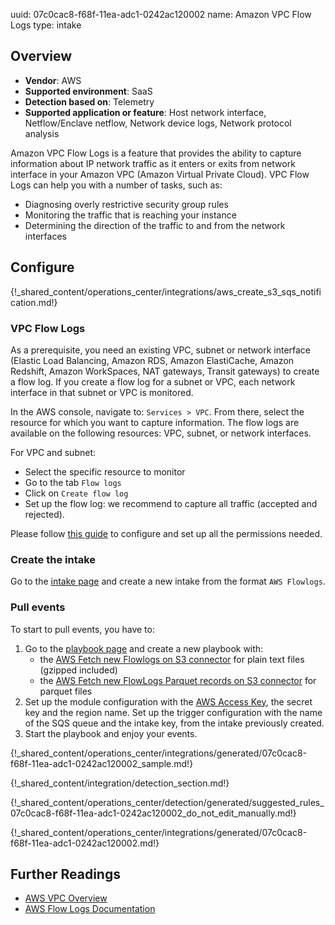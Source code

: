 uuid: 07c0cac8-f68f-11ea-adc1-0242ac120002
name: Amazon VPC Flow Logs
type: intake

## Overview

- **Vendor**: AWS
- **Supported environment**: SaaS
- **Detection based on**: Telemetry
- **Supported application or feature**: Host network interface, Netflow/Enclave netflow, Network device logs, Network protocol analysis

Amazon VPC Flow Logs is a feature that provides the ability to capture information about IP network traffic as it enters or exits from network interface in your Amazon VPC (Amazon Virtual Private Cloud). VPC Flow Logs can help you with a number of tasks, such as:

- Diagnosing overly restrictive security group rules
- Monitoring the traffic that is reaching your instance
- Determining the direction of the traffic to and from the network interfaces


## Configure

{!_shared_content/operations_center/integrations/aws_create_s3_sqs_notification.md!}

### VPC Flow Logs

As a prerequisite, you need an existing VPC, subnet or network interface (Elastic Load Balancing, Amazon RDS, Amazon ElastiCache, Amazon Redshift, Amazon WorkSpaces, NAT gateways, Transit gateways) to create a flow log. If you create a flow log for a subnet or VPC, each network interface in that subnet or VPC is monitored.

In the AWS console, navigate to: `Services > VPC`. From there, select the resource for which you want to capture information. The flow logs are available on the following resources: VPC, subnet, or network interfaces.

For VPC and subnet:

- Select the specific resource to monitor
- Go to the tab `Flow logs`
- Click on `Create flow log`
- Set up the flow log: we recommend to capture all traffic (accepted and rejected).

Please follow [this guide](https://docs.aws.amazon.com/vpc/latest/userguide/flow-logs-s3.html) to configure and set up all the permissions needed.

### Create the intake

Go to the [intake page](https://app.sekoia.io/operations/intakes) and create a new intake from the format `AWS Flowlogs`.

### Pull events

To start to pull events, you have to:

1. Go to the [playbook page](https://app.sekoia.io/operations/playbooks) and create a new playbook with:
    - the [AWS Fetch new Flowlogs on S3 connector](/integration/action_library/cloud_providers/aws/#fetch-new-flowlogs-on-s3) for plain text files (gzipped included)
    - the [AWS Fetch new FlowLogs Parquet records on S3 connector](/integration/action_library/cloud_providers/aws/#fetch-new-flowlogs-parquet-records-on-s3) for parquet files
2. Set up the module configuration with the [AWS Access Key](https://docs.aws.amazon.com/IAM/latest/UserGuide/id_credentials_access-keys.html), the secret key and the region name. Set up the trigger configuration with the name of the SQS queue and the intake key, from the intake previously created.
3. Start the playbook and enjoy your events.

{!_shared_content/operations_center/integrations/generated/07c0cac8-f68f-11ea-adc1-0242ac120002_sample.md!}

{!_shared_content/integration/detection_section.md!}

{!_shared_content/operations_center/detection/generated/suggested_rules_07c0cac8-f68f-11ea-adc1-0242ac120002_do_not_edit_manually.md!}

{!_shared_content/operations_center/integrations/generated/07c0cac8-f68f-11ea-adc1-0242ac120002.md!}

## Further Readings
- [AWS VPC Overview](https://aws.amazon.com/vpc/)
- [AWS Flow Logs Documentation](https://docs.aws.amazon.com/vpc/latest/userguide/flow-logs.html)
